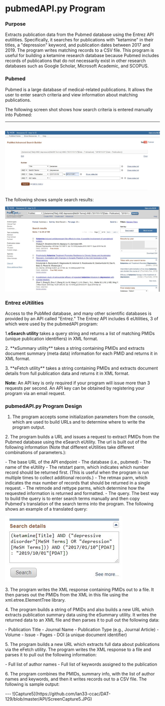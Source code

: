 # pubmedAPI.py Program

### Purpose
Extracts publication data from the Pubmed database using the Entrez API eutilities.  Specifically, it searches for publications with "ketamine" in their titles, a "depression" keyword, and publication dates between 2017 and 2019.  The program writes matching records to a CSV file.  This program is useful for building a ketamine research database because Pubmed includes records of publications that do not necessarily exist in other research databases such as Google Scholar, Microsoft Academic, and SCOPUS.

### Pubmed
Pubmed is a large database of medical-related publications.  It allows the user to enter search criteria and view information about matching publications.  

The following screen shot shows how search criteria is entered manually into Pubmed:

---
![Capture1](https://github.com/lan33-ccac/DAT-129/blob/master/API/ScreenCapture1.JPG)
---
The following shows sample search results:

![Capture2](https://github.com/lan33-ccac/DAT-129/blob/master/API/ScreenCapture2.JPG)

### Entrez eUtilities
Access to the PubMed database, and many other scientific databases is provided by an API called "Entrez."  The Entrez API includes 6 eUtilities, 3 of which were used by the pubmedAPI program:

1.**eSearch utility** takes a query string and returns a list of matching PMIDs (unique publication identifiers) in XML format.
<p>
2. **eSummary utility** takes a string containing PMIDs and extracts document summary (meta data) information for each PMID and returns it in XML format.
<p>
3. **eFetch utility** takes a string containing PMIDs and extracts document details from full publication data and returns it in XML format.

**Note:** An API key is only required if your program will issue more than 3 requests per second.  An API key can be obtained by registering your program via an email request.

### pubmedAPI.py Program Design
1. The program accepts some initialization parameters from the console, which are used to build URLs and to determine where to write the program output.
<p>
2. The program builds a URL and issues a request to extract PMIDs from the Pubmed database using the eSearch eUtility.  The url is built out of the following information (Note that different eUtilities take different combinations of parameters.):
<p>
	- The base URL of the API endpoint
	- The database (i.e., pubmed)
	- The name of the eUtility
	- The retstart parm, which indicates which number record should be returned first.  (This is useful when the program is run multiple times to collect additional records.)
	- The retmax parm, which indicates the max number of records that should be returned in a single request.
	- The retmode and rettype parms, which determine how the requested information is returned and formatted.
	- The query.  The best way to build the query is to enter search terms manually and then copy Pubmed's translation of the search terms into the program.  The following shows an example of a translated query:
	

![Capture3](https://github.com/lan33-ccac/DAT-129/blob/master/API/ScreenCapture3.JPG)
	  
<p>
3. The program writes the XML response containing PMIDs out to a file.  It then parses out the PMIDs from the XML in this file using the xml.etree.ElementTree library.
<p>
4. The program builds a string of PMIDs and also builds a new URL which extracts publication summary data using the eSummary utility.  It writes the returned data to an XML file and then parses it to pull out the following data:
<p>
	- Publication Title
	- Journal Name
	- Publication Type (e.g., Journal Article)
	- Volume
	- Issue
	- Pages
	- DOI (a unique document identifier)
<p>
5. The program builds a new URL which extracts full data about publications via the eFetch utility.  The program writes the XML response to a file and parses it to pull out the following information:
<p>
	- Full list of author names
	- Full list of keywords assigned to the publication
<p>
6. The program combines the PMIDs, summary info, with the list of author names and keywords, and then it writes records out to a CSV file. The following is sample output:
<p>
---
![Capture5](https://github.com/lan33-ccac/DAT-129/blob/master/API/ScreenCapture5.JPG)


 
 